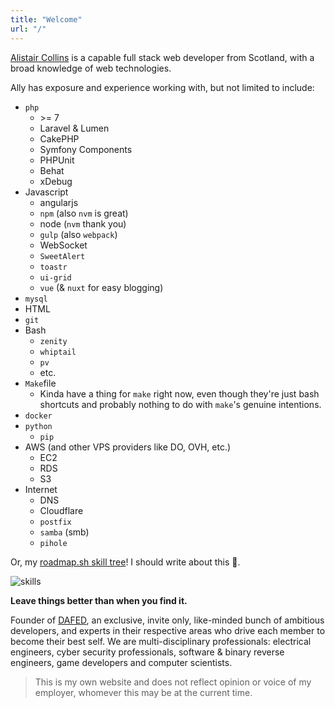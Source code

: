 ```yaml
---
title: "Welcome"
url: "/"
---
```


[Alistair Collins](https://github.com/alistaircol) is a capable full stack web developer from Scotland, with a broad knowledge of web technologies.

Ally has exposure and experience working with, but not limited to include:

* `php`
    * \>= 7
    * Laravel & Lumen
    * CakePHP
    * Symfony Components
    * PHPUnit
    * Behat
    * xDebug
* Javascript
    * angularjs
    * `npm` (also `nvm` is great)
    * node (`nvm` thank you)
    * `gulp` (also `webpack`)
    * WebSocket
    * `SweetAlert`
    * `toastr`
    * `ui-grid`
    * `vue` (& `nuxt` for easy blogging)
* `mysql`
* HTML
* `git`
* Bash
    * `zenity`
    * `whiptail`
    * `pv`
    * etc.
* `Make`file
    * Kinda have a thing for `make` right now, even though they're just bash shortcuts and probably nothing to do with `make`'s genuine intentions.
* `docker`
* `python`
    * `pip`
* AWS (and other VPS providers like DO, OVH, etc.)
    * EC2
    * RDS
    * S3
* Internet
    * DNS
    * Cloudflare
    * `postfix`
    * `samba` (smb)
    * `pihole`
    
Or, my [roadmap.sh skill tree](https://github.com/dafedteam/skill-tree)! I should write about this 🤔.
    
![skills](https://static.ac93.uk/resume/skills.png)

**Leave things better than when you find it.**

Founder of [DAFED](https://dafedteam.com/), an exclusive, invite only, like-minded bunch of ambitious developers, and experts in their respective areas who drive each member to become their best self. We are multi-disciplinary professionals: electrical engineers, cyber security professionals, software & binary reverse engineers, game developers and computer scientists.

> This is my own website and does not reflect opinion or voice of my employer, whomever this may be at the current time.
